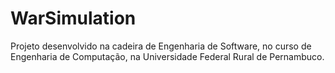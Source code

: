 # WarSimulation
Projeto desenvolvido na cadeira de Engenharia de Software, no curso de Engenharia de Computação, na Universidade Federal Rural de Pernambuco.
